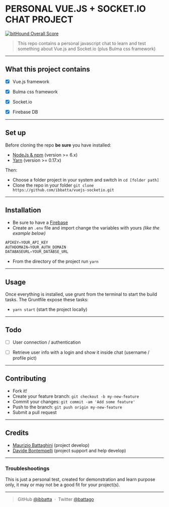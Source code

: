 # __PERSONAL VUE.JS + SOCKET.IO CHAT PROJECT__

[![bitHound Overall Score](https://www.bithound.io/github/ibbatta/vuejs-socketio/badges/score.svg)](https://www.bithound.io/github/ibbatta/vuejs-socketio)


>This repo contains a personal javascript chat to learn and test something about Vue.js and Socket.io (plus Bulma css framework)

---

## __What this project contains__

- [x] Vue.js framework
- [x] Bulma css framework
- [x] Socket.io
- [x] Firebase DB


---

## __Set up__

Before cloning the repo **be sure** you have installed:

* [NodeJs & npm](http://nodejs.org/download/) (version >= 6.x)
* [Yarn](https://yarnpkg.com/en/docs/install) (version >= 0.17.x)

Then:

- Choose a folder project in your system and switch in `cd [folder path]`
- Clone the repo in your folder `git clone https://github.com/ibbatta/vuejs-socketio.git`

---

## __Installation__

- Be sure to have a [Firebase](https://www.firebase.com/)
- Create an `.env` file and import change the variables with yours _(like the example below)_
```javascript
APIKEY=YOUR_API_KEY
AUTHDOMAIN=YOUR_AUTH_DOMAIN
DATABASEURL=YOUR_DATABSE_URL
```
- From the directory of the project run `yarn`

---

## __Usage__

Once everything is installed, use grunt from the terminal to start the build tasks.
The Gruntfile expose these tasks:

- `yarn start` (start the project locally)

---

## __Todo__

- [ ] User connection / authentication
- [ ] Retrieve user info with a login and show it inside chat (username / profile pict)


---

## __Contributing__

- Fork it!
- Create your feature branch: `git checkout -b my-new-feature`
- Commit your changes: `git commit -am 'Add some feature'`
- Push to the branch: `git push origin my-new-feature`
- Submit a pull request

---


## __Credits__

- [Maurizio Battaghini](https://github.com/ibbatta) (project develop)
- [Davide Bontempelli](https://github.com/ilbonte) (project support and help develop)

---


### __Troubleshootings__ ###

This is just a personal test, created for demonstration and learn purpose only, it may or may not be a good fit for your project(s).

---


> GitHub [@ibbatta](https://github.com/ibbatta) &nbsp;&middot;&nbsp;
> Twitter [@battago](https://twitter.com/battago)
